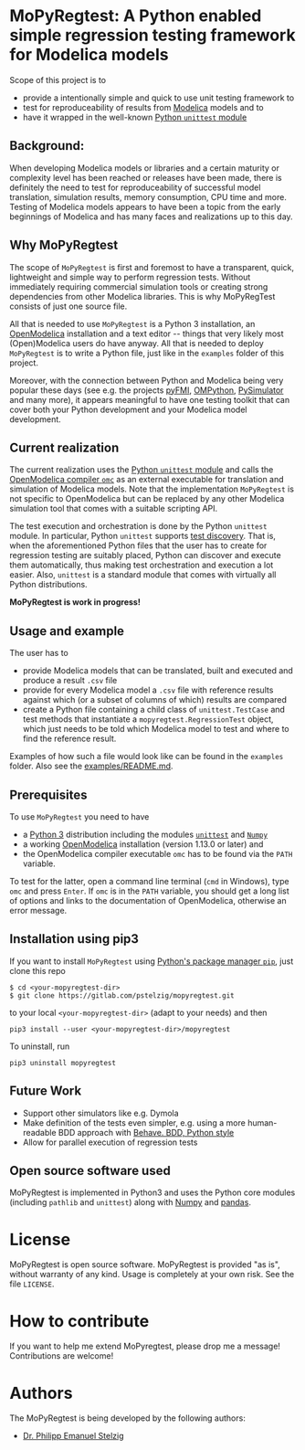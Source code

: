 # MoPyRegtest: A Python enabled simple regression testing framework for Modelica models

Scope of this project is to 
* provide a intentionally simple and quick to use unit testing framework to 
* test for reproduceability of results from [Modelica](https://www.modelica.org/) models and to
* have it wrapped in the well-known [Python `unittest` module](https://docs.python.org/3/library/unittest.html)


## Background: 
When developing Modelica models or libraries and a certain maturity or complexity level has been reached or releases have been made, there is definitely the need to test for reproduceability of successful model translation, simulation results, memory consumption, CPU time and more. Testing of Modelica models appears to have been a topic from the early beginnings of Modelica and has many faces and realizations up to this day. 


## Why MoPyRegtest
The scope of `MoPyRegtest` is first and foremost to have a transparent, quick, lightweight and simple way to perform regression tests. Without immediately requiring commercial simulation tools or creating strong dependencies from other Modelica libraries. This is why MoPyRegTest consists of just one source file. 

All that is needed to use `MoPyRegtest` is a Python 3 installation, an [OpenModelica](https://www.openmodelica.org/) installation and a text editor -- things that very likely most (Open)Modelica users do have anyway. All that is needed to deploy `MoPyRegtest` is to write a Python file, just like in the `examples` folder of this project. 

Moreover, with the connection between Python and Modelica being very popular these days (see e.g. the projects [pyFMI](https://pypi.org/project/PyFMI/), [OMPython](https://github.com/OpenModelica/OMPython), [PySimulator](https://github.com/PySimulator/PySimulator) and many more), it appears meaningful to have one testing toolkit that can cover both your Python development and your Modelica model development. 


## Current realization
The current realization uses the [Python `unittest` module](https://docs.python.org/3/library/unittest.html) and calls the [OpenModelica compiler `omc`](https://openmodelica.org/?id=51:open-modelica-compiler-omc&catid=10:main-category) as an external executable for translation and simulation of Modelica models. Note that the implementation `MoPyRegtest` is not specific to OpenModelica but can be replaced by any other Modelica simulation tool that comes with a suitable scripting API. 

The test execution and orchestration is done by the Python `unittest` module. In particular, Python `unittest` supports [test discovery](https://docs.python.org/3/library/unittest.html#test-discovery). That is, when the aforementioned Python files that the user has to create for regression testing are suitably placed, Python can discover and execute them automatically, thus making test orchestration and execution a lot easier. Also, `unittest` is a standard module that comes with virtually all Python distributions. 

**MoPyRegtest is work in progress!**


## Usage and example
The user has to
* provide Modelica models that can be translated, built and executed and produce a result `.csv` file
* provide for every Modelica model a `.csv` file with reference results against which (or a subset of columns of which) results are compared
* create a Python file containing a child class of `unittest.TestCase` and test methods that instantiate a `mopyregtest.RegressionTest` object, which just needs to be told which Modelica model to test and where to find the reference result. 

Examples of how such a file would look like can be found in the `examples` folder. Also see the [examples/README.md](/examples/README.md). 


## Prerequisites
To use `MoPyRegtest` you need to have
* a [Python 3](https://www.python.org/) distribution including the modules [`unittest`](https://docs.python.org/3/library/unittest.html) and [`Numpy`](https://numpy.org/)
* a working [OpenModelica](https://www.openmodelica.org/) installation (version 1.13.0 or later) and 
* the OpenModelica compiler executable `omc` has to be found via the `PATH` variable.

To test for the latter, open a command line terminal (`cmd` in Windows), type `omc` and press `Enter`. If `omc` is in the `PATH` variable, you should get a long list of options and links to the documentation of OpenModelica, otherwise an error message.


## Installation using pip3
If you want to install `MoPyRegtest` using [Python's package manager `pip`](https://packaging.python.org/tutorials/installing-packages/), just clone this repo

```
$ cd <your-mopyregtest-dir>
$ git clone https://gitlab.com/pstelzig/mopyregtest.git
```

to your local `<your-mopyregtest-dir>` (adapt to your needs) and then

```
pip3 install --user <your-mopyregtest-dir>/mopyregtest
```

To uninstall, run
```
pip3 uninstall mopyregtest
```


## Future Work
* Support other simulators like e.g. Dymola
* Make definition of the tests even simpler, e.g. using a more human-readable BDD approach with [Behave. BDD, Python style](https://github.com/behave/behave)
* Allow for parallel execution of regression tests


## Open source software used
MoPyRegtest is implemented in Python3 and uses the Python core modules (including `pathlib` and `unittest`) along with [Numpy](https://numpy.org/) and [pandas](https://pandas.pydata.org/). 


# License
MoPyRegtest is open source software. MoPyRegtest is provided "as is", without warranty of any kind. Usage is completely at your own risk. See the file `LICENSE`. 


# How to contribute
If you want to help me extend MoPyregtest, please drop me a message! Contributions are welcome!


# Authors
The MoPyRegtest is being developed by the following authors:
* [Dr. Philipp Emanuel Stelzig](mailto:software@philippstelzig.de)

